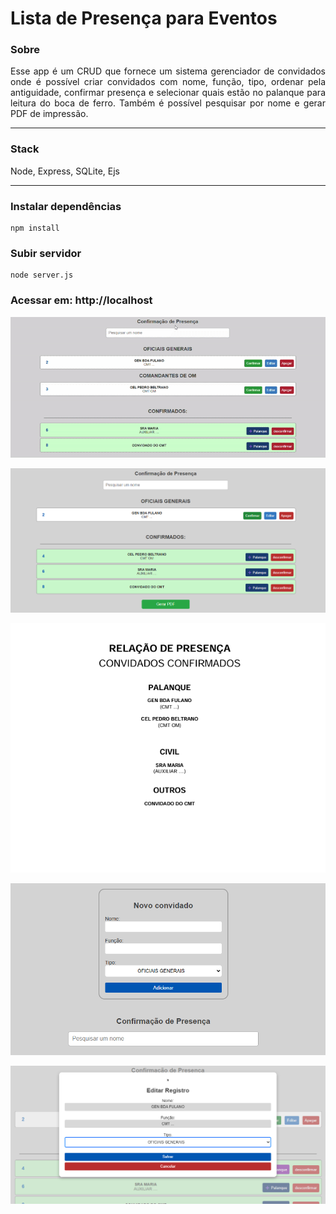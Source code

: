 # Lista de Presença para Eventos

### Sobre

<div style="text-align: justify">
Esse app é um CRUD que fornece um sistema gerenciador de convidados onde é possível criar convidados com nome, função, tipo, ordenar pela antiguidade, confirmar presença e selecionar quais estão no palanque para leitura do boca de ferro. Também é possível pesquisar por nome e gerar PDF de impressão.
</div>

---

### Stack

Node, Express, SQLite, Ejs

---

### Instalar dependências

```
npm install
```

### Subir servidor

```
node server.js
```

### Acessar em: http://localhost

![confetti](demo/confetti.gif)

![demo3](demo/image-3.png)

![demo4](demo/image-4.png)

![demo2](demo/image-2.png)

![demo5](demo/image-5.png)
